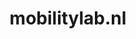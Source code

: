---
layout: post
title:  "mobilitylab.nl"
internal_url:  "/data/mobilitylab.nl.html"
categories: dutchgov
---